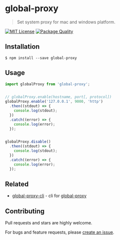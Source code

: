 # global-proxy

> Set system proxy for mac and windows platform.

[![MIT License](https://img.shields.io/badge/license-MIT_License-green.svg?style=flat-square)](https://github.com/bubkoo/global-proxy/blob/master/LICENSE)
[![Package Quality](http://npm.packagequality.com/shield/global-proxy.svg)](http://packagequality.com/#?package=global-proxy)


## Installation

```
$ npm install --save global-proxy
```


## Usage

```js
import globalProxy from 'global-proxy';


// globalProxy.enable(hostname, port[, protocol])
globalProxy.enable('127.0.0.1', 9000, 'http')
  .then((stdout) => {
    console.log(stdout);
  })
  .catch((error) => {
    console.log(error);
  });


globalProxy.disable()
  .then((stdout) => {
    console.log(stdout);
  })
  .catch((error) => {
    console.log(error);
  });
```

## Related

- [global-proxy-cli](https://github.com/bubkoo/global-proxy-cli) - cli for [global-proxy](https://github.com/bubkoo/global-proxy)


## Contributing

Pull requests and stars are highly welcome.

For bugs and feature requests, please [create an issue](https://github.com/bubkoo/global-proxy/issues/new).
